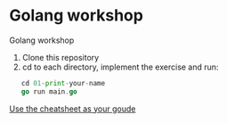 # Golang workshop
Golang workshop


1. Clone this repository
2. cd to each directory, implement the exercise and run:  

```go
   cd 01-print-your-name
   go run main.go
```

[Use the cheatsheet as your goude](https://github.com/a8m/go-lang-cheat-sheet/blob/master/golang_refcard.pdf)